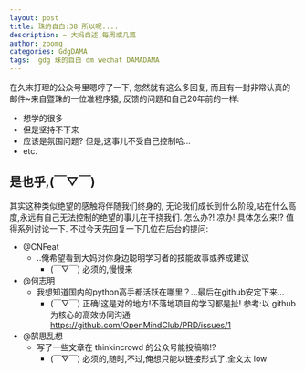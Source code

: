 ```yaml
---
layout: post
title: 珠的自白:38 所以呢....
description: ~ 大妈自述,每周或几篇
author: zoomq
categories: GdgDAMA
tags:  gdg 珠的自白 dm wechat DAMADAMA
---
```


在久末打理的公众号里嗯哼了一下, 忽然就有这么多回复,
而且有一封非常认真的邮件~来自暨珠的一位准程序猿, 反馈的问题和自己20年前的一样:
- 想学的很多
- 但是坚持不下来
- 应该是氛围问题? 但是,这事儿不受自己控制哈...
- etc.


<!--more-->
 
## 是也乎,(￣▽￣)

其实这种类似绝望的感触将伴随我们终身的, 无论我们成长到什么阶段,站在什么高度,永远有自己无法控制的绝望的事儿在干挠我们.
怎么办?! 凉办! 具体怎么来!? 值得系列讨论一下.
不过今天先回复一下几位在后台的提问:

- @CNFeat 
    + ..俺希望看到大妈对你身边聪明学习者的技能故事或养成建议
        * (￣▽￣) 必须的,慢慢来
- @何志明
    + 我想知道国内的python高手都活跃在哪里？…最后在github安定下来...
        * (￣▽￣) 正确!这是对的地方!不落地项目的学习都是扯! 参考:以 github 为核心的高效协同沟通
    https://github.com/OpenMindClub/PRD/issues/1
- @鹄思乱想
    + 写了一些文章在 thinkincrowd 的公众号能投稿嘛!?
        * (￣▽￣) 必须的,随时,不过,俺想只能以链接形式了,全文太 low


